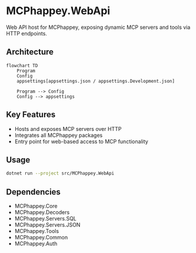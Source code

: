 # MCPhappey.WebApi

Web API host for MCPhappey, exposing dynamic MCP servers and tools via HTTP endpoints.

## Architecture

```mermaid
flowchart TD
    Program
    Config
    appsettings[appsettings.json / appsettings.Development.json]

    Program --> Config
    Config --> appsettings
```

## Key Features
- Hosts and exposes MCP servers over HTTP
- Integrates all MCPhappey packages
- Entry point for web-based access to MCP functionality

## Usage

```sh
dotnet run --project src/MCPhappey.WebApi
```

## Dependencies
- MCPhappey.Core
- MCPhappey.Decoders
- MCPhappey.Servers.SQL
- MCPhappey.Servers.JSON
- MCPhappey.Tools
- MCPhappey.Common
- MCPhappey.Auth
